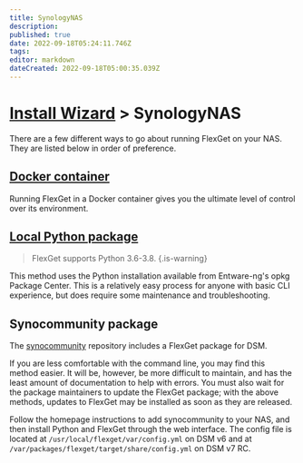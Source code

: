 ```yaml
---
title: SynologyNAS
description: 
published: true
date: 2022-09-18T05:24:11.746Z
tags: 
editor: markdown
dateCreated: 2022-09-18T05:00:35.039Z
---
```


# [Install Wizard](/InstallWizard) > SynologyNAS

There are a few different ways to go about running FlexGet on your NAS. They are listed below in order of preference.

## [Docker container](/InstallWizard/SynologyNAS/Docker)

Running FlexGet in a Docker container gives you the ultimate level of control over its environment.

## [Local Python package](/InstallWizard/SynologyNAS/PythonPackage)

> FlexGet supports Python 3.6-3.8.
{.is-warning}

This method uses the Python installation available from Entware-ng's opkg Package Center. This is a relatively easy process for anyone with basic CLI experience, but does require some maintenance and troubleshooting.

## Synocommunity package

The [synocommunity](https://synocommunity.com/) repository includes a FlexGet package for DSM.

If you are less comfortable with the command line, you may find this method easier. It will be, however, be more difficult to maintain, and has the least amount of documentation to help with errors. You must also wait for the package maintainers to update the FlexGet package; with the above methods, updates to FlexGet may be installed as soon as they are released.

Follow the homepage instructions to add synocommunity to your NAS, and then install Python and FlexGet through the web interface. The config file is located at `/usr/local/flexget/var/config.yml` on DSM v6 and at `/var/packages/flexget/target/share/config.yml` on DSM v7 RC.
